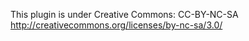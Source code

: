 This plugin is under Creative Commons: CC-BY-NC-SA
http://creativecommons.org/licenses/by-nc-sa/3.0/

